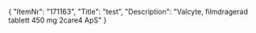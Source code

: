 {
  "ItemNr": "171163",
  "Title": "test",
  "Description": "Valcyte, filmdragerad tablett 450 mg 2care4 ApS"
}